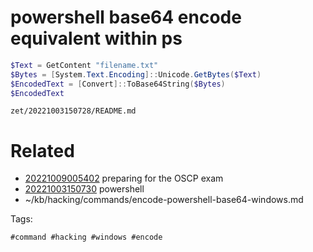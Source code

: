 # powershell base64 encode equivalent within ps
```powershell
$Text = GetContent "filename.txt"
$Bytes = [System.Text.Encoding]::Unicode.GetBytes($Text)
$EncodedText = [Convert]::ToBase64String($Bytes)
$EncodedText
```

` zet/20221003150728/README.md `

# Related

- [20221009005402](/zet/20221009005402/README.md) preparing for the OSCP exam
- [20221003150730](/zet/20221003150730/README.md) powershell
- ~/kb/hacking/commands/encode-powershell-base64-windows.md

Tags:

    #command #hacking #windows #encode 
